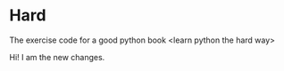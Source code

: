 # Hard
The exercise code for a good python book \<learn python the hard way\>

Hi! I am the new changes.
